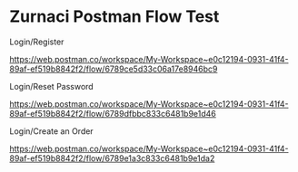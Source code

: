 # Zurnaci Postman Flow Test


Login/Register

https://web.postman.co/workspace/My-Workspace~e0c12194-0931-41f4-89af-ef519b8842f2/flow/6789ce5d33c06a17e8946bc9

Login/Reset Password

https://web.postman.co/workspace/My-Workspace~e0c12194-0931-41f4-89af-ef519b8842f2/flow/6789dfbbc833c6481b9e1d46

Login/Create an Order

https://web.postman.co/workspace/My-Workspace~e0c12194-0931-41f4-89af-ef519b8842f2/flow/6789e1a3c833c6481b9e1da2
